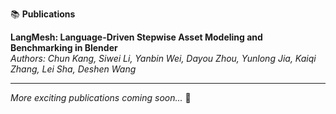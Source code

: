 📚 **Publications**

**LangMesh: Language-Driven Stepwise Asset Modeling and Benchmarking in Blender**  
*Authors: Chun Kang, Siwei Li, Yanbin Wei, Dayou Zhou, Yunlong Jia, Kaiqi Zhang, Lei Sha, Deshen Wang*

---

*More exciting publications coming soon...* 🚀 
